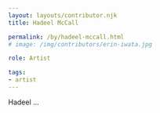 ```yaml
---
layout: layouts/contributor.njk
title: Hadeel McCall

permalink: /by/hadeel-mccall.html
# image: /img/contributors/erin-iwata.jpg

role: Artist

tags:
- artist
---
```

Hadeel ...